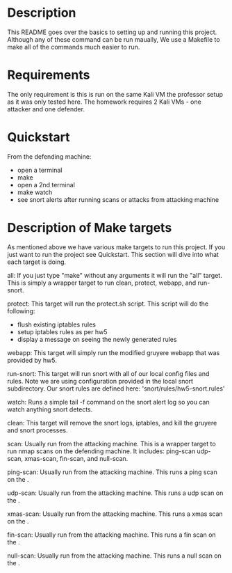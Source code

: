 # Description
This README goes over the basics to setting up and running this project.
Although any of these command can be run maually, We use a Makefile to make all
of the commands much easier to run.

# Requirements
The only requirement is this is run on the same Kali VM the professor setup as
it was only tested here. The homework requires 2 Kali VMs - one attacker and
one defender.

# Quickstart
From the defending machine:
  * open a terminal
  * make
  * open a 2nd terminal
  * make watch
  * see snort alerts after running scans or attacks from attacking machine

# Description of Make targets
As mentioned above we have various make targets to run this project. If you just want
to run the project see Quickstart. This section will dive into what each target is doing.

all:
If you just type "make" without any arguments it will run the "all" target. This is simply
a wrapper target to run clean, protect, webapp, and run-snort.

protect:
This target will run the protect.sh script. This script will do the following:
  * flush existing iptables rules
  * setup iptables rules as per hw5
  * display a message on seeing the newly generated  rules

webapp:
This target will simply run the modified gruyere webapp that was provided by hw5.

run-snort:
This target will run snort with all of our local config files and rules. Note we are
using configuration provided in the local snort subdirectory. Our snort rules are defined
here: 'snort/rules/hw5-snort.rules'

watch:
Runs a simple tail -f command on the snort alert log so you can watch anything snort detects.

clean:
This target will remove the snort logs, iptables, and kill the gruyere and snort processes.

scan:
Usually run from the attacking machine. This is a wrapper target to run nmap scans on the
defending machine. It includes: ping-scan udp-scan, xmas-scan, fin-scan, and null-scan.

ping-scan:
Usually run from the attacking machine. This runs a ping scan on the <defender ip>.

udp-scan:
Usually run from the attacking machine. This runs a udp scan on the <defender ip>.

xmas-scan:
Usually run from the attacking machine. This runs a xmas scan on the <defender ip>.

fin-scan:
Usually run from the attacking machine. This runs a fin scan on the <defender ip>.

null-scan:
Usually run from the attacking machine. This runs a null scan on the <defender ip>.



